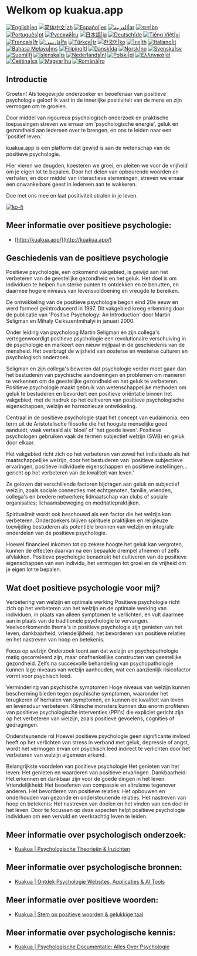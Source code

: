 # Welkom op kuakua.app

[![English|en](https://img.shields.io/badge/lang-en-green.svg)](README.md)
[![简体中文|zh](https://img.shields.io/badge/lang-zh-red.svg)](README.zh.md)
[![Español|es](https://img.shields.io/badge/lang-es-yellow.svg)](README.es.md)
[![العربية|ar](https://img.shields.io/badge/lang-ar-lightgrey.svg)](README.ar.md)
[![বাংলা|bn](https://img.shields.io/badge/lang-bn-blue.svg)](README.bn.md)
[![Português|pt](https://img.shields.io/badge/lang-pt-brightgreen.svg)](README.pt.md)
[![Русский|ru](https://img.shields.io/badge/lang-ru-darkblue.svg)](README.ru.md)
[![日本語|ja](https://img.shields.io/badge/lang-ja-orange.svg)](README.ja.md)
[![Deutsch|de](https://img.shields.io/badge/lang-de-black.svg)](README.de.md)
[![Tiếng Việt|vi](https://img.shields.io/badge/lang-vi-darkgreen.svg)](README.vi.md)
[![Français|fr](https://img.shields.io/badge/lang-fr-blue.svg)](README.fr.md)
[![فارسی|fa](https://img.shields.io/badge/lang-fa-purple.svg)](README.fa.md)
[![Türkçe|tr](https://img.shields.io/badge/lang-tr-darkred.svg)](README.tr.md)
[![한국어|ko](https://img.shields.io/badge/lang-ko-cyan.svg)](README.ko.md)
[![ไทย|th](https://img.shields.io/badge/lang-th-gold.svg)](README.th.md)
[![Italiano|it](https://img.shields.io/badge/lang-it-darkorange.svg)](README.it.md)
[![Bahasa Melayu|ms](https://img.shields.io/badge/lang-ms-teal.svg)](README.ms.md)
[![Filipino|tl](https://img.shields.io/badge/lang-tl-pink.svg)](README.tl.md)
[![Dansk|da](https://img.shields.io/badge/lang-da-darkblue.svg)](README.da.md)
[![Norsk|no](https://img.shields.io/badge/lang-no-lightblue.svg)](README.no.md)
[![Svenska|sv](https://img.shields.io/badge/lang-sv-darkgreen.svg)](README.sv.md)
[![Suomi|fi](https://img.shields.io/badge/lang-fi-blue.svg)](README.fi.md)
[![Íslenska|is](https://img.shields.io/badge/lang-is-darkred.svg)](README.is.md)
[![Nederlands|nl](https://img.shields.io/badge/lang-nl-orange.svg)](README.nl.md)
[![Polski|pl](https://img.shields.io/badge/lang-pl-purple.svg)](README.pl.md)
[![Ελληνικά|el](https://img.shields.io/badge/lang-el-lightblue.svg)](README.el.md)
[![Čeština|cs](https://img.shields.io/badge/lang-cs-darkblue.svg)](README.cs.md)
[![Magyar|hu](https://img.shields.io/badge/lang-hu-red.svg)](README.hu.md)
[![Română|ro](https://img.shields.io/badge/lang-ro-green.svg)](README.ro.md)

## Introductie

Groeten! Als toegewijde onderzoeker en beoefenaar van positieve psychologie geloof ik vast in de innerlijke positiviteit van de mens en zijn vermogen om te groeien.

Door middel van rigoureus psychologisch onderzoek en praktische toepassingen streven we ernaar om 'psychologische energie', geluk en gezondheid aan iedereen over te brengen, en ons te leiden naar een 'positief leven.'

kuakua.app is een platform dat gewijd is aan de wetenschap van de positieve psychologie.

Hier vieren we deugden, koesteren we groei, en pleiten we voor de vrijheid om je eigen lot te bepalen. Door het delen van opbeurende woorden en verhalen, en door middel van interactieve stemmingen, streven we ernaar een onwankelbare geest in iedereen aan te wakkeren.

Doe met ons mee en laat positiviteit stralen in je leven.

[![ko-fi](https://ko-fi.com/img/githubbutton_sm.svg)](https://ko-fi.com/X8X8XB8D5)

## Meer informatie over positieve psychologie:

- [http://kuakua.app/](http://kuakua.app/)

## Geschiedenis van de positieve psychologie

Positieve psychologie, een opkomend vakgebied, is gewijd aan het verbeteren van de geestelijke gezondheid en het geluk. Het doel is om individuen te helpen hun sterke punten te ontdekken en te benutten, en daarmee hogere niveaus van levensvoldoening en vreugde te bereiken.

De ontwikkeling van de positieve psychologie begon eind 20e eeuw en werd formeel geïntroduceerd in 1997. Dit vakgebied kreeg erkenning door de publicatie van 'Positive Psychology: An Introduction' door Martin Seligman en Mihaly Csikszentmihalyi in januari 2000.

Onder leiding van psycholoog Martin Seligman en zijn collega's vertegenwoordigt positieve psychologie een revolutionaire verschuiving in de psychologie en markeert een nieuw mijlpaal in de geschiedenis van de mensheid. Het overbrugt de wijsheid van oosterse en westerse culturen en psychologisch onderzoek.

Seligman en zijn collega's beweren dat psychologie verder moet gaan dan het bestuderen van psychische aandoeningen en problemen om manieren te verkennen om de geestelijke gezondheid en het geluk te verbeteren. Positieve psychologie maakt gebruik van wetenschappelijke methoden om geluk te bestuderen en bevordert een positieve oriëntatie binnen het vakgebied, met de nadruk op het cultiveren van positieve psychologische eigenschappen, welzijn en harmonieuze ontwikkeling.

Centraal in de positieve psychologie staat het concept van eudaimonia, een term uit de Aristotelische filosofie die het hoogste menselijke goed aanduidt, vaak vertaald als 'bloei' of 'het goede leven'. Positieve psychologen gebruiken vaak de termen subjectief welzijn (SWB) en geluk door elkaar.

Het vakgebied richt zich op het verbeteren van zowel het individuele als het maatschappelijke welzijn, door het bestuderen van 'positieve subjectieve ervaringen, positieve individuele eigenschappen en positieve instellingen... gericht op het verbeteren van de kwaliteit van leven.'

Ze geloven dat verschillende factoren bijdragen aan geluk en subjectief welzijn, zoals sociale connecties met echtgenoten, familie, vrienden, collega's en bredere netwerken; lidmaatschap van clubs of sociale organisaties; lichaamsbeweging en meditatiepraktijken.

Spiritualiteit wordt ook beschouwd als een factor die het welzijn kan verbeteren. Onderzoekers blijven spirituele praktijken en religieuze toewijding bestuderen als potentiële bronnen van welzijn en integrale onderdelen van de positieve psychologie.

Hoewel financieel inkomen tot op zekere hoogte het geluk kan vergroten, kunnen de effecten daarvan na een bepaalde drempel afnemen of zelfs afvlakken. Positieve psychologie benadrukt het cultiveren van de positieve eigenschappen van een individu, het vermogen tot groei en de vrijheid om je eigen lot te bepalen.

## Wat doet positieve psychologie voor mij?

Verbetering van welzijn en optimale werking Positieve psychologie richt zich op het verbeteren van het welzijn en de optimale werking van individuen, in plaats van alleen symptomen te verlichten, en vult daarmee aan in plaats van de traditionele psychologie te vervangen. Veelvoorkomende thema's in positieve psychologie zijn genieten van het leven, dankbaarheid, vriendelijkheid, het bevorderen van positieve relaties en het nastreven van hoop en betekenis.

Focus op welzijn Onderzoek toont aan dat welzijn en psychopathologie matig gecorreleerd zijn, maar onafhankelijke constructen van geestelijke gezondheid. Zelfs na succesvolle behandeling van psychopathologie kunnen lage niveaus van welzijn aanhouden, wat een aanzienlijk risicofactor vormt voor psychisch leed.

Vermindering van psychische symptomen Hoge niveaus van welzijn kunnen bescherming bieden tegen psychische symptomen, waaronder het terugkeren of herhalen van symptomen, en kunnen de kwaliteit van leven en levensduur verbeteren. Klinische monsters kunnen dus enorm profiteren van positieve psychologische interventies (PPI's) die expliciet gericht zijn op het verbeteren van welzijn, zoals positieve gevoelens, cognities of gedragingen.

Ondersteunende rol Hoewel positieve psychologie geen significante invloed heeft op het verlichten van stress in verband met geluk, depressie of angst, wordt het vermogen ervan om psychisch leed indirect te verlichten door het verbeteren van welzijn algemeen erkend.

Belangrijkste voordelen van positieve psychologie Het genieten van het leven: Het genieten en waarderen van positieve ervaringen. Dankbaarheid: Het erkennen en dankbaar zijn voor de goede dingen in het leven. Vriendelijkheid: Het beoefenen van compassie en altruïsme tegenover anderen. Het bevorderen van positieve relaties: Het opbouwen en onderhouden van gezonde en ondersteunende relaties. Het nastreven van hoop en betekenis: Het nastreven van doelen en het vinden van een doel in het leven. Door te focussen op deze aspecten helpt positieve psychologie individuen om een vervuld en veerkrachtig leven te leiden.

## Meer informatie over psychologisch onderzoek:

- [Kuakua | Psychologische Theorieën & Inzichten](http://kuakua.app/theories-insights)

## Meer informatie over psychologische bronnen:

- [Kuakua | Ontdek Psychologie Websites, Applicaties & AI Tools](http://kuakua.app/explore)

## Meer informatie over positieve woorden:

- [Kuakua | Stem op positieve woorden & gelukkige taal](http://kuakua.app/vote)

## Meer informatie over psychologische kennis:

- [Kuakua | Psychologische Documentatie: Alles Over Psychologie](http://kuakua.app/docs)
